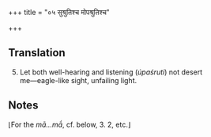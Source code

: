 +++
title = "०५ सुश्रुतिश्च मोपश्रुतिश्च"

+++
## Translation
5. Let both well-hearing and listening (*úpaśruti*) not desert  
me—eagle-like sight, unfailing light.

## Notes
⌊For the *mā...mā́*, cf. below, 3. 2, etc.⌋
